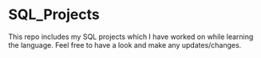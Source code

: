 # SQL_Projects

This repo includes my SQL projects which I have worked on while learning the language. Feel free to have a look and make any updates/changes.
